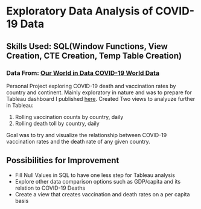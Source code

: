 # Exploratory Data Analysis of COVID-19 Data
## Skills Used: SQL(Window Functions, View Creation, CTE Creation, Temp Table Creation)
### Data From: [Our World in Data COVID-19 World Data](https://ourworldindata.org/covid-deaths)
Personal Project exploring COVID-19 death and vaccination rates by country and continent.  Mainly exploratory in nature and was to prepare for Tableau dashboard I published [here](https://public.tableau.com/app/profile/alberto.rivas.ii).  Created Two views to analyuze further in Tableau:
1. Rolling vaccination counts by country, daily
2. Rolling death toll by country, daily

Goal was to try and visualize the relationship between COVID-19 vaccination rates and the death rate of any given country.

## Possibilities for Improvement
- Fill Null Values in SQL to have one less step for Tableau analysis
- Explore other data comparison options such as GDP/capita and its relation to COVID-19 Deaths
- Create a view that creates vaccination and death rates on a per capita basis
